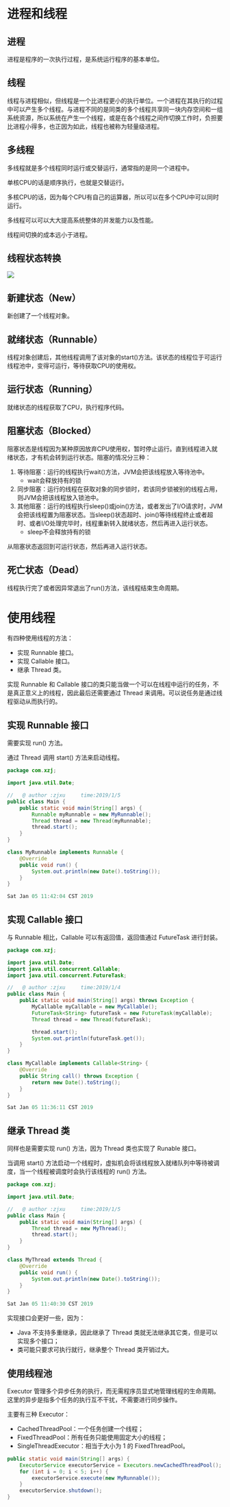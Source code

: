 # 进程和线程

## 进程

进程是程序的一次执行过程，是系统运行程序的基本单位。

## 线程

线程与进程相似，但线程是一个比进程更小的执行单位。一个进程在其执行的过程中可以产生多个线程。与进程不同的是同类的多个线程共享同一块内存空间和一组系统资源，所以系统在产生一个线程，或是在各个线程之间作切换工作时，负担要比进程小得多，也正因为如此，线程也被称为轻量级进程。

## 多线程

多线程就是多个线程同时运行或交替运行，通常指的是同一个进程中。

单核CPU的话是顺序执行，也就是交替运行。

多核CPU的话，因为每个CPU有自己的运算器，所以可以在多个CPU中可以同时运行。

多线程可以可以大大提高系统整体的并发能力以及性能。

线程间切换的成本远小于进程。



## 线程状态转换

![](./photo/线程状态图.png)



## 新建状态（New）

新创建了一个线程对象。

## 就绪状态（Runnable）

线程对象创建后，其他线程调用了该对象的start()方法。该状态的线程位于可运行线程池中，变得可运行，等待获取CPU的使用权。

## 运行状态（Running）

就绪状态的线程获取了CPU，执行程序代码。

## 阻塞状态（Blocked）

阻塞状态是线程因为某种原因放弃CPU使用权，暂时停止运行。直到线程进入就绪状态，才有机会转到运行状态。阻塞的情况分三种：

1. 等待阻塞：运行的线程执行wait()方法，JVM会把该线程放入等待池中。
   - wait会释放持有的锁
2. 同步阻塞：运行的线程在获取对象的同步锁时，若该同步锁被别的线程占用，则JVM会把该线程放入锁池中。
3. 其他阻塞：运行的线程执行sleep()或join()方法，或者发出了I/O请求时，JVM会把该线程置为阻塞状态。当sleep()状态超时、join()等待线程终止或者超时、或者I/O处理完毕时，线程重新转入就绪状态，然后再进入运行状态。
   - sleep不会释放持有的锁

从阻塞状态返回到可运行状态，然后再进入运行状态。

## 死亡状态（Dead）

线程执行完了或者因异常退出了run()方法，该线程结束生命周期。

# 使用线程

有四种使用线程的方法：

- 实现 Runnable 接口。
- 实现 Callable 接口。
- 继承 Thread 类。

实现 Runnable 和 Callable 接口的类只能当做一个可以在线程中运行的任务，不是真正意义上的线程，因此最后还需要通过 Thread 来调用。可以说任务是通过线程驱动从而执行的。

## 实现 Runnable 接口

需要实现 run() 方法。

通过 Thread 调用 start() 方法来启动线程。

```java
package com.xzj;

import java.util.Date;

//   @ author :zjxu     time:2019/1/5
public class Main {
    public static void main(String[] args) {
        Runnable myRunnable = new MyRunnable();
        Thread thread = new Thread(myRunnable);
        thread.start();
    }
}

class MyRunnable implements Runnable {
    @Override
    public void run() {
        System.out.println(new Date().toString());
    }
}
```

```java
Sat Jan 05 11:42:04 CST 2019
```

## 实现 Callable 接口

与 Runnable 相比，Callable 可以有返回值，返回值通过 FutureTask 进行封装。

```java
package com.xzj;

import java.util.Date;
import java.util.concurrent.Callable;
import java.util.concurrent.FutureTask;

//   @ author :zjxu     time:2019/1/4
public class Main {
    public static void main(String[] args) throws Exception {
        MyCallable myCallable = new MyCallable();
        FutureTask<String> futureTask = new FutureTask(myCallable);
        Thread thread = new Thread(futureTask);

        thread.start();
        System.out.println(futureTask.get());
    }
}

class MyCallable implements Callable<String> {
    @Override
    public String call() throws Exception {
        return new Date().toString();
    }
}
```

```java
Sat Jan 05 11:36:11 CST 2019
```

## 继承 Thread 类

同样也是需要实现 run() 方法，因为 Thread 类也实现了 Runable 接口。

当调用 start() 方法启动一个线程时，虚拟机会将该线程放入就绪队列中等待被调度，当一个线程被调度时会执行该线程的 run() 方法。

```java
package com.xzj;

import java.util.Date;

//   @ author :zjxu     time:2019/1/5
public class Main {
    public static void main(String[] args) {
        Thread thread = new MyThread();
        thread.start();
    }
}

class MyThread extends Thread {
    @Override
    public void run() {
        System.out.println(new Date().toString());
    }
}
```

```java
Sat Jan 05 11:40:30 CST 2019
```

实现接口会更好一些，因为：

- Java 不支持多重继承，因此继承了 Thread 类就无法继承其它类，但是可以实现多个接口；
- 类可能只要求可执行就行，继承整个 Thread 类开销过大。

## 使用线程池

Executor 管理多个异步任务的执行，而无需程序员显式地管理线程的生命周期。这里的异步是指多个任务的执行互不干扰，不需要进行同步操作。

主要有三种 Executor：

- CachedThreadPool：一个任务创建一个线程；
- FixedThreadPool：所有任务只能使用固定大小的线程；
- SingleThreadExecutor：相当于大小为 1 的 FixedThreadPool。

```java
public static void main(String[] args) {
    ExecutorService executorService = Executors.newCachedThreadPool();
    for (int i = 0; i < 5; i++) {
        executorService.execute(new MyRunnable());
    }
    executorService.shutdown();
}
```